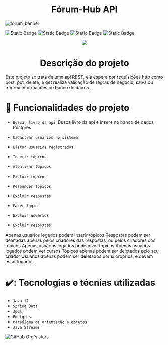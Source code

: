 <h1 align="center"> Fórum-Hub API</h1>

![forum_banner](https://github.com/Gabriel4502/Forum-Hub/assets/47870292/3596d59e-fe0c-4e84-884d-6c37ad4856e3)


![Static Badge](https://img.shields.io/badge/Maven-central)
![Static Badge](https://img.shields.io/badge/java-8)
![Static Badge](https://img.shields.io/badge/Spring_Data-Jpa-red)
![Static Badge](https://img.shields.io/badge/postgres-sql)





<p align="center">
<img loading="lazy" src="http://img.shields.io/static/v1?label=STATUS&message=FINALIZADO&color=GREEN&style=for-the-badge"/>
</p>


<h1 align="center"> Descrição do projeto </h1>
Este projeto se trata de uma api REST, ela espera por requisições http como post, put, delete, e get
realiza valicação de regras de negócio, salva ou retorna informações no banco de dados.




# :hammer: Funcionalidades do projeto

- `Buscar livro da api`: Busca livro da api e insere no banco de dados Postgres


- `Cadastrar usuarios no sistema`
- `Listar usuarios registrados`
- `Inserir tópicos`
- `Atualizar tópicos`
- `Excluir tópicos`
- `Responder tópicos`
- `Excluir respostas`
- `Fazer login`
- `Excluir usuarios`
- `Excluir respostas`

Apenas usuarios logados podem inserir tópicos
Respostas podem ser deletadas apenas  pelos criadores das respostas, ou pelos criadores dos tópicos
Apenas usuários logados podem ver tópicos
Apenas usuários logados podem ver cursos
Tópicos apenas podem ser deletados pelo seu criador
Usuarios apenas podem ser deletados por sí próprios, e devem estar logados


# ✔️: Tecnologias e técnias utilizadas

- `Java 17`
- `Spring Data`
- `Jpql`
- `Postgres`
- `Paradigma de orientação a objetos`
- `Java Streams`





![GitHub Org's stars](https://img.shields.io/github/stars/camilafernanda?style=social)
